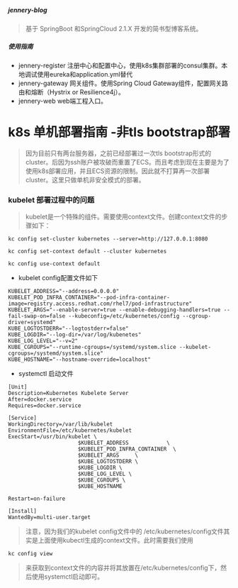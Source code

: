 
##### jennery-blog 
> 基于 SpringBoot 和SpringCloud 2.1.X 开发的简书型博客系统。


##### 使用指南
- jennery-register 注册中心和配置中心，使用k8s集群部署的consul集群。本地调试使用eureka和application.yml替代
- jennery-gateway   网关组件。使用Spring Cloud Gateway组件，配置网关路由和熔断（Hystrix or Resilience4j）。
- jennery-web       web端工程入口。 
# k8s 单机部署指南 -非tls bootstrap部署

> 因为目前只有两台服务器，之前已经部署过一次tls bootstrap形式的cluster。后因为ssh账户被攻破而重置了ECS。而且考虑到现在主要是为了使用k8s部署应用，并且ECS资源的限制。因此就不打算再一次部署cluster。这里只做单机非安全模式的部署。

### kubelet 部署过程中的问题

> kubelet是一个特殊的组件。需要使用context文件。创建context文件的步骤如下：

```shell script
kc config set-cluster kubernetes --server=http://127.0.0.1:8080

kc config set-context default --cluster kubernetes

kc config use-context default
```

- kubelet config配置文件如下
```
KUBELET_ADDRESS="--address=0.0.0.0"
KUBELET_POD_INFRA_CONTAINER="--pod-infra-container-image=registry.access.redhat.com/rhel7/pod-infrastructure"
KUBELET_ARGS="--enable-server=true --enable-debugging-handlers=true --fail-swap-on=false --kubeconfig=/etc/kubernetes/config --cgroup-driver=systemd"
KUBE_LOGTOSTDERR="--logtostderr=false"
KUBE_LOGDIR="--log-dir=/var/log/kubenetes"
KUBE_LOG_LEVEL="--v=2"
KUBE_CGROUPS="--runtime-cgroups=/systemd/system.slice --kubelet-cgroups=/systemd/system.slice"
KUBE_HOSTNAME="--hostname-override=localhost"
```

- systemctl 启动文件
```
[Unit]
Description=Kubernetes Kubelete Server
After=docker.service
Requires=docker.service

[Service]
WorkingDirectory=/var/lib/kubelet
EnvironmentFile=/etc/kubernetes/kubelet
ExecStart=/usr/bin/kubelet \
                      $KUBELET_ADDRESS            \
                      $KUBELET_POD_INFRA_CONTAINER  \
                      $KUBELET_ARGS     \
                      $KUBE_LOGTOSTDERR \
                      $KUBE_LOGDIR \
                      $KUBE_LOG_LEVEL \
                      $KUBE_CGROUPS \
                      $KUBE_HOSTNAME

Restart=on-failure

[Install]
WantedBy=multi-user.target
```
> 注意，因为我们的kubelet config文件中的 /etc/kubernetes/config文件其实是上面使用kubectl生成的context文件。此时需要我们使用
```shell script
kc config view
```
> 来获取到context文件的内容并将其放置在/etc/kubernetes/config下，然后使用systemctl启动即可。